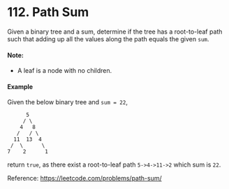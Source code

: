 # 112. Path Sum

Given a binary tree and a sum, determine if the tree has a root-to-leaf path such that adding up all the values along the path equals the given `sum`.

#### Note:

- A leaf is a node with no children.

#### Example

Given the below binary tree and `sum = 22`,

```
      5
     / \
    4   8
   /   / \
  11  13  4
 /  \      \
7    2      1
```

return `true`, as there exist a root-to-leaf path `5->4->11->2` which sum is `22`.

Reference: https://leetcode.com/problems/path-sum/
